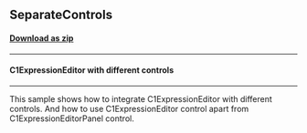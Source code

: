 ## SeparateControls
#### [Download as zip](https://minhaskamal.github.io/DownGit/#/home?url=https://github.com/GrapeCity/ComponentOne-WinForms-Samples/tree/master/NetFramework\ExpressionEditor\CS\SeparateControls)
____
#### C1ExpressionEditor with different controls
____
This sample shows how to integrate C1ExpressionEditor with different controls. And how to use C1ExpressionEditor control apart from C1ExpressionEditorPanel control. 